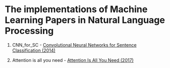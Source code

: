 # The implementations of Machine Learning Papers in Natural Language Processing

01. CNN_for_SC - [Convolutional Neural Networks for Sentence Classification (2014)](https://www.aclweb.org/anthology/D14-1181.pdf)

02. Attention is all you need - [Attention Is All You Need (2017)](https://arxiv.org/pdf/1706.03762.pdf)
